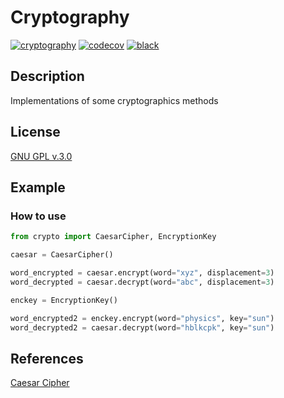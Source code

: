 # Cryptography

[![cryptography](https://github.com/jvscursulim/cryptography/actions/workflows/ci.yaml/badge.svg?branch=master)](https://github.com/jvscursulim/cryptography/actions/workflows/ci.yaml)
[![codecov](https://codecov.io/gh/jvscursulim/cryptography/branch/master/graph/badge.svg?token=Y65L2MLO25)](https://codecov.io/gh/jvscursulim/cryptography)
[![black](https://img.shields.io/badge/code%20style-black-000000.svg)](https://github.com/psf/black)

## Description

Implementations of some cryptographics methods

## License

[GNU GPL v.3.0](https://github.com/jvscursulim/cryptography/LICENSE)

## Example

### How to use

```python
from crypto import CaesarCipher, EncryptionKey

caesar = CaesarCipher()

word_encrypted = caesar.encrypt(word="xyz", displacement=3)
word_decrypted = caesar.decrypt(word="abc", displacement=3)

enckey = EncryptionKey()

word_encrypted2 = enckey.encrypt(word="physics", key="sun")
word_decrypted2 = caesar.decrypt(word="hblkcpk", key="sun")
```

## References

[Caesar Cipher](https://en.wikipedia.org/wiki/Caesar_cipher)